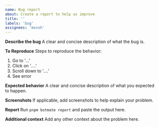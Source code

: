 ```yaml
---
name: Bug report
about: Create a report to help us improve
title: ''
labels: 'bug'
assignees: 'mxvsh'
---
```


**Describe the bug**
A clear and concise description of what the bug is.

**To Reproduce**
Steps to reproduce the behavior:

1. Go to '...'
2. Click on '....'
3. Scroll down to '....'
4. See error

**Expected behavior**
A clear and concise description of what you expected to happen.

**Screenshots**
If applicable, add screenshots to help explain your problem.

**Report**
Run `pnpm botmate report` and paste the output here.

**Additional context**
Add any other context about the problem here.
